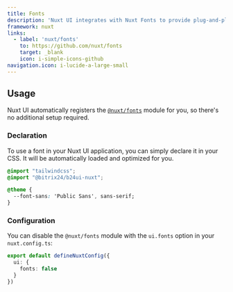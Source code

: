 ```yaml
---
title: Fonts
description: 'Nuxt UI integrates with Nuxt Fonts to provide plug-and-play font optimization.'
framework: nuxt
links:
  - label: 'nuxt/fonts'
    to: https://github.com/nuxt/fonts
    target: _blank
    icon: i-simple-icons-github
navigation.icon: i-lucide-a-large-small
---
```


## Usage

Nuxt UI automatically registers the [`@nuxt/fonts`](https://github.com/nuxt/fonts) module for you, so there's no additional setup required.

### Declaration

To use a font in your Nuxt UI application, you can simply declare it in your CSS. It will be automatically loaded and optimized for you.

```css [app/assets/css/main.css]
@import "tailwindcss";
@import "@bitrix24/b24ui-nuxt";

@theme {
  --font-sans: 'Public Sans', sans-serif;
}
```

### Configuration

You can disable the `@nuxt/fonts` module with the `ui.fonts` option in your `nuxt.config.ts`:

```ts [nuxt.config.ts]
export default defineNuxtConfig({
  ui: {
    fonts: false
  }
})
```
